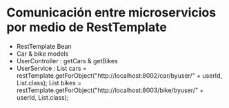 # Comunicación entre microservicios por medio de RestTemplate
* RestTemplate Bean
* Car & bike models
* UserController : getCars & getBikes
* UserService : List<Car> cars = restTemplate.getForObject("http://localhost:8002/car/byuser/" + userId, List.class);
  List<Bike> bikes = restTemplate.getForObject("http://localhost:8003/bike/byuser/" + userId, List.class);